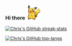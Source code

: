 ### Hi there ![Pikachu](https://raw.githubusercontent.com/PokeAPI/sprites/master/sprites/pokemon/versions/generation-v/black-white/animated/25.gif)

<!--[![Chris's GitHub stats](https://github-readme-stats.vercel.app/api?username=diduseetheocean&theme=transparent&count_private=true)](https://github.com/diduseetheocean)-->

[![Chris's GitHub streak-stats](https://streak-stats.demolab.com/?user=diduseetheocean&theme=transparent)](https://github.com/diduseetheocean)

[![Chris's GitHub top-langs](https://github-readme-stats.vercel.app/api/top-langs/?username=diduseetheocean&theme=transparent&layout=compact)](https://github.com/diduseetheocean)

<!--
[![Chris's wakatime stats](https://github-readme-stats.vercel.app/api/wakatime?username= diduseetheocean)](https://github.com/diduseetheocean)

**diduseetheocean/diduseetheocean** is a ✨ _special_ ✨ repository because its `README.md` (this file) appears on your GitHub profile.

Here are some ideas to get you started:

- 🔭 I’m currently working on ...
- 🌱 I’m currently learning ...
- 👯 I’m looking to collaborate on ...
- 🤔 I’m looking for help with ...
- 💬 Ask me about ...
- 📫 How to reach me: ...
- 😄 Pronouns: ...
- ⚡ Fun fact: ...
-->
